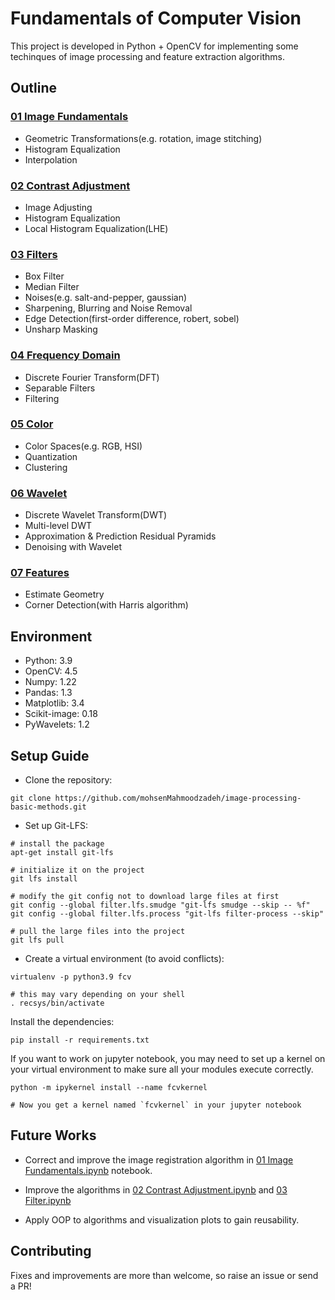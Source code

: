 
# Fundamentals of Computer Vision

This project is developed in Python + OpenCV for implementing some techinques of image processing and feature extraction algorithms. 


## Outline
### [01 Image Fundamentals](https://github.com/mohsenMahmoodzadeh/image-processing-basic-methods/blob/master/01%20Image%20Fundamentals.ipynb)
- Geometric Transformations(e.g. rotation, image stitching)
- Histogram Equalization
- Interpolation

### [02 Contrast Adjustment](https://github.com/mohsenMahmoodzadeh/image-processing-basic-methods/blob/master/02%20Contrast%20Adjustment.ipynb)
- Image Adjusting
- Histogram Equalization
- Local Histogram Equalization(LHE)

### [03 Filters](https://github.com/mohsenMahmoodzadeh/image-processing-basic-methods/blob/master/03%20Filters.ipynb)
- Box Filter
- Median Filter
- Noises(e.g. salt-and-pepper, gaussian)
- Sharpening, Blurring and Noise Removal
- Edge Detection(first-order difference, robert, sobel)
- Unsharp Masking

### [04 Frequency Domain](https://github.com/mohsenMahmoodzadeh/image-processing-basic-methods/blob/master/04%20Frequency%20Domain.ipynb)
- Discrete Fourier Transform(DFT)
- Separable Filters
- Filtering

### [05 Color](https://github.com/mohsenMahmoodzadeh/image-processing-basic-methods/blob/master/05%20Colors.ipynb)
- Color Spaces(e.g. RGB, HSI)
- Quantization
- Clustering

### [06 Wavelet](https://github.com/mohsenMahmoodzadeh/image-processing-basic-methods/blob/master/06%20Wavelet.ipynb)
- Discrete Wavelet Transform(DWT)
- Multi-level DWT
- Approximation & Prediction Residual Pyramids
- Denoising with Wavelet

### [07 Features](https://github.com/mohsenMahmoodzadeh/image-processing-basic-methods/blob/master/07%20Features.ipynb)

- Estimate Geometry
- Corner Detection(with Harris algorithm)


## Environment
- Python: 3.9
- OpenCV: 4.5
- Numpy: 1.22
- Pandas: 1.3
- Matplotlib: 3.4
- Scikit-image: 0.18
- PyWavelets: 1.2
  
## Setup Guide
- Clone the repository:

```
git clone https://github.com/mohsenMahmoodzadeh/image-processing-basic-methods.git
```

- Set up Git-LFS:
```
# install the package
apt-get install git-lfs

# initialize it on the project
git lfs install

# modify the git config not to download large files at first 
git config --global filter.lfs.smudge "git-lfs smudge --skip -- %f"
git config --global filter.lfs.process "git-lfs filter-process --skip"

# pull the large files into the project
git lfs pull
```


- Create a virtual environment (to avoid conflicts):

```
virtualenv -p python3.9 fcv

# this may vary depending on your shell
. recsys/bin/activate
```

Install the dependencies:
```
pip install -r requirements.txt
```

If you want to work on jupyter notebook, you may need to set up a kernel on your virtual environment to make sure all your modules execute correctly.
```
python -m ipykernel install --name fcvkernel

# Now you get a kernel named `fcvkernel` in your jupyter notebook
```  

## Future Works
- Correct and improve the image registration algorithm in [01 Image Fundamentals.ipynb](https://github.com/mohsenMahmoodzadeh/image-processing-basic-methods/blob/master/01%20Image%20Fundamentals.ipynb) notebook.

- Improve the algorithms in [02 Contrast Adjustment.ipynb](https://github.com/mohsenMahmoodzadeh/image-processing-basic-methods/blob/master/02%20Contrast%20Adjustment.ipynb) and [03 Filter.ipynb](https://github.com/mohsenMahmoodzadeh/image-processing-basic-methods/blob/master/03%20Filters.ipynb)

- Apply OOP to algorithms and visualization plots to gain reusability.


## Contributing

Fixes and improvements are more than welcome, so raise an issue or send a PR!
